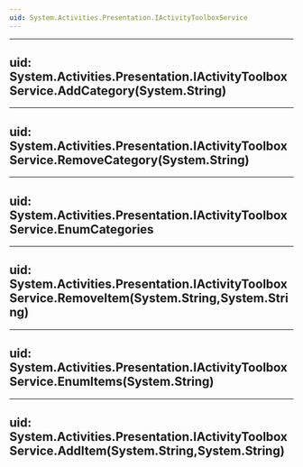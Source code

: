 ```yaml
---
uid: System.Activities.Presentation.IActivityToolboxService
---
```


---
uid: System.Activities.Presentation.IActivityToolboxService.AddCategory(System.String)
---

---
uid: System.Activities.Presentation.IActivityToolboxService.RemoveCategory(System.String)
---

---
uid: System.Activities.Presentation.IActivityToolboxService.EnumCategories
---

---
uid: System.Activities.Presentation.IActivityToolboxService.RemoveItem(System.String,System.String)
---

---
uid: System.Activities.Presentation.IActivityToolboxService.EnumItems(System.String)
---

---
uid: System.Activities.Presentation.IActivityToolboxService.AddItem(System.String,System.String)
---
